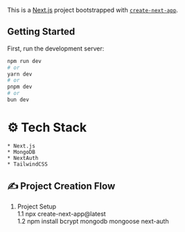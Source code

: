 This is a [Next.js](https://nextjs.org/) project bootstrapped with [`create-next-app`](https://github.com/vercel/next.js/tree/canary/packages/create-next-app).

## Getting Started

First, run the development server:

```bash
npm run dev
# or
yarn dev
# or
pnpm dev
# or
bun dev
```
# ⚙️ Tech Stack
    * Next.js
    * MongoDB
    * NextAuth
    * TailwindCSS

## ✍️ Project Creation Flow

1. Project Setup <br />
    1.1 npx create-next-app@latest <br />
    1.2 npm install bcrypt mongodb mongoose next-auth <br />

